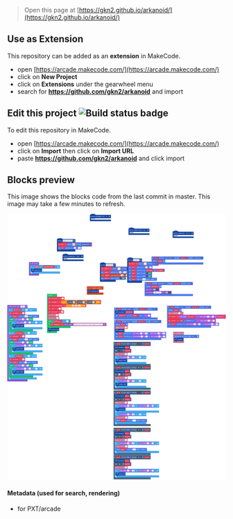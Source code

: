  


> Open this page at [https://gkn2.github.io/arkanoid/](https://gkn2.github.io/arkanoid/)

## Use as Extension

This repository can be added as an **extension** in MakeCode.

* open [https://arcade.makecode.com/](https://arcade.makecode.com/)
* click on **New Project**
* click on **Extensions** under the gearwheel menu
* search for **https://github.com/gkn2/arkanoid** and import

## Edit this project ![Build status badge](https://github.com/gkn2/arkanoid/workflows/MakeCode/badge.svg)

To edit this repository in MakeCode.

* open [https://arcade.makecode.com/](https://arcade.makecode.com/)
* click on **Import** then click on **Import URL**
* paste **https://github.com/gkn2/arkanoid** and click import

## Blocks preview

This image shows the blocks code from the last commit in master.
This image may take a few minutes to refresh.

![A rendered view of the blocks](https://github.com/gkn2/arkanoid/raw/master/.github/makecode/blocks.png)

#### Metadata (used for search, rendering)

* for PXT/arcade
<script src="https://makecode.com/gh-pages-embed.js"></script><script>makeCodeRender("{{ site.makecode.home_url }}", "{{ site.github.owner_name }}/{{ site.github.repository_name }}");</script>
